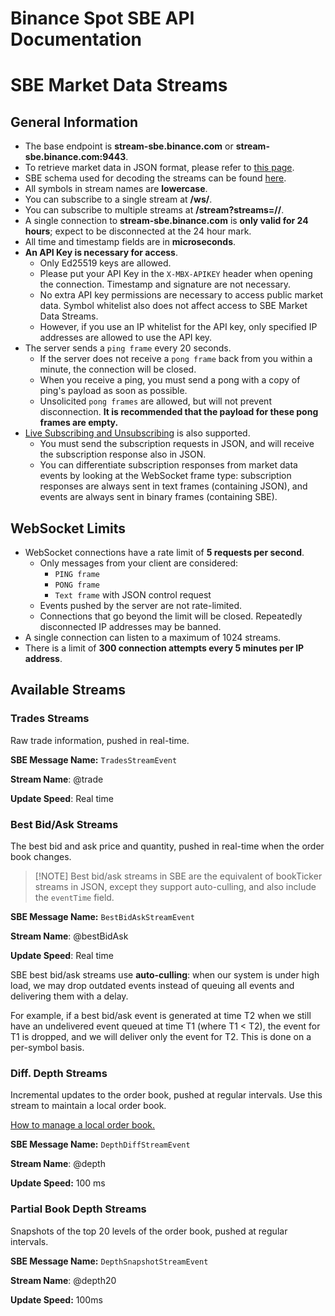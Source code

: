 # Binance Spot SBE API Documentation

# SBE Market Data Streams

## General Information[​](/docs/binance-spot-api-docs/sbe-market-data-streams#general-information "Direct link to General Information")

- The base endpoint is **stream-sbe.binance.com** or
  **stream-sbe.binance.com:9443**.
- To retrieve market data in JSON format, please refer to
  [this page](/docs/binance-spot-api-docs/web-socket-streams).
- SBE schema used for decoding the streams can be found
  [here](https://github.com/binance/binance-spot-api-docs/blob/master/sbe/schemas/stream_1_0.xml).
- All symbols in stream names are **lowercase**.
- You can subscribe to a single stream at **/ws/<streamName>**.
- You can subscribe to multiple streams at
  **/stream?streams=<streamName1>/<streamName2>/<streamName3>**.
- A single connection to **stream-sbe.binance.com** is **only valid for 24
  hours**; expect to be disconnected at the 24 hour mark.
- All time and timestamp fields are in **microseconds**.
- **An API Key is necessary for access**.
  - Only Ed25519 keys are allowed.
  - Please put your API Key in the `X-MBX-APIKEY` header when opening the
    connection. Timestamp and signature are not necessary.
  - No extra API key permissions are necessary to access public market data.
    Symbol whitelist also does not affect access to SBE Market Data Streams.
  - However, if you use an IP whitelist for the API key, only specified IP
    addresses are allowed to use the API key.
- The server sends a `ping frame` every 20 seconds.
  - If the server does not receive a `pong frame` back from you within a minute,
    the connection will be closed.
  - When you receive a ping, you must send a pong with a copy of ping's payload
    as soon as possible.
  - Unsolicited `pong frames` are allowed, but will not prevent disconnection.
    **It is recommended that the payload for these pong frames are empty.**
- [Live Subscribing and Unsubscribing](/docs/binance-spot-api-docs/web-socket-streams#live-subscribingunsubscribing-to-streams)
  is also supported.
  - You must send the subscription requests in JSON, and will receive the
    subscription response also in JSON.
  - You can differentiate subscription responses from market data events by
    looking at the WebSocket frame type: subscription responses are always sent
    in text frames (containing JSON), and events are always sent in binary
    frames (containing SBE).

## WebSocket Limits[​](/docs/binance-spot-api-docs/sbe-market-data-streams#websocket-limits "Direct link to WebSocket Limits")

- WebSocket connections have a rate limit of **5 requests per second**.
  - Only messages from your client are considered:
    - `PING frame`
    - `PONG frame`
    - `Text frame` with JSON control request
  - Events pushed by the server are not rate-limited.
  - Connections that go beyond the limit will be closed. Repeatedly disconnected
    IP addresses may be banned.
- A single connection can listen to a maximum of 1024 streams.
- There is a limit of **300 connection attempts every 5 minutes per IP
  address**.

## Available Streams[​](/docs/binance-spot-api-docs/sbe-market-data-streams#available-streams "Direct link to Available Streams")

### Trades Streams[​](/docs/binance-spot-api-docs/sbe-market-data-streams#trades-streams "Direct link to Trades Streams")

Raw trade information, pushed in real-time.

**SBE Message Name:** `TradesStreamEvent`

**Stream Name**: <symbol>@trade

**Update Speed**: Real time

### Best Bid/Ask Streams[​](/docs/binance-spot-api-docs/sbe-market-data-streams#best-bidask-streams "Direct link to Best Bid/Ask Streams")

The best bid and ask price and quantity, pushed in real-time when the order book
changes.

> \[!NOTE\] Best bid/ask streams in SBE are the equivalent of bookTicker streams
> in JSON, except they support auto-culling, and also include the `eventTime`
> field.

**SBE Message Name:** `BestBidAskStreamEvent`

**Stream Name**: <symbol>@bestBidAsk

**Update Speed**: Real time

SBE best bid/ask streams use **auto-culling**: when our system is under high
load, we may drop outdated events instead of queuing all events and delivering
them with a delay.

For example, if a best bid/ask event is generated at time T2 when we still have
an undelivered event queued at time T1 (where T1 < T2), the event for T1 is
dropped, and we will deliver only the event for T2. This is done on a per-symbol
basis.

### Diff. Depth Streams[​](/docs/binance-spot-api-docs/sbe-market-data-streams#diff-depth-streams "Direct link to Diff. Depth Streams")

Incremental updates to the order book, pushed at regular intervals. Use this
stream to maintain a local order book.

[How to manage a local order book.](/docs/binance-spot-api-docs/web-socket-streams#how-to-manage-a-local-order-book-correctly)

**SBE Message Name:** `DepthDiffStreamEvent`

**Stream Name**: <symbol>@depth

**Update Speed:** 100 ms

### Partial Book Depth Streams[​](/docs/binance-spot-api-docs/sbe-market-data-streams#partial-book-depth-streams "Direct link to Partial Book Depth Streams")

Snapshots of the top 20 levels of the order book, pushed at regular intervals.

**SBE Message Name:** `DepthSnapshotStreamEvent`

**Stream Name**: <symbol>@depth20

**Update Speed:** 100ms
